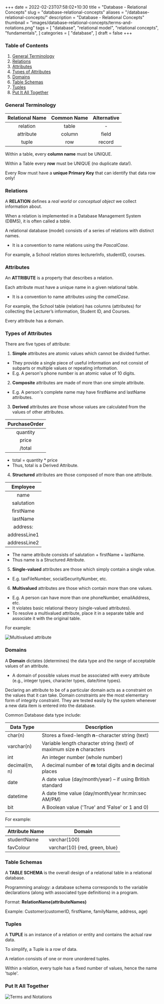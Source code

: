 +++
date = 2022-02-23T07:58:02+10:30
title = "Database - Relational Concepts"
slug = "database-relational-concepts"
aliases = "/database-relational-concepts/"
description = "Database - Relational Concepts"
thumbnail = "images/database-relational-concepts/terms-and-notations.png"
tags = [
    "database",
    "relational model",
    "relational concepts",
    "fundamentals",
]
categories = [
    "database",
]
draft = false
+++

### Table of Contents

1. [General Terminology](#terminology)
1. [Relations](#relations)
1. [Attributes](#attributes)
1. [Types of Attributes](#types-of-attributes)
1. [Domains](#domains)
1. [Table Schemas](#table-schemas)
1. [Tuples](#tuples)
1. [Put It All Together](#put-it-all-together)

### General Terminology

| Relational Name | Common Name | Alternative |
| :---:           | :---:       | :---:       |
| relation        | table       | -           |
| attribute       | column      | field       |
| tuple           | row         | record      |

Within a table, every **column name** must be UNIQUE.

Within a Table every **row** must be UNIQUE (no duplicate data!).

Every Row must have a **unique Primary Key** that can identify that data row
only!

### Relations

A **RELATION** defines a *real world* or *conceptual object* we collect
information about.

When a relation is implemented in a Database Management System (DBMS), it is
often called a *table*.

A relational database (model) consists of a series of relations with distinct
names.

- It is a convention to name relations using the *PascalCase*.

For example, a School relation stores lecturerInfo, studentID, courses.

### Attributes

An **ATTRIBUTE** is a property that describes a relation.

Each attribute must have a unique name in a given relational table.

- It is a convention to name attributes using the *camelCase*.

For example, the School table (relation) has columns (attributes) for collecting
the Lecturer’s information, Student ID, and Courses.

Every attribute has a domain.

### Types of Attributes

There are five types of attribute:

1. **Simple** attributes are atomic values which cannot be divided further.

- They provide a single piece of useful information and not consist of subparts
  or multiple values or repeating information.
- E.g. A person's phone number is an atomic value of 10 digits.

2. **Composite** attributes are made of more than one simple attribute.

- E.g. A person's complete name may have firstName and lastName attributes.

3. **Derived** attributes are those whose values are calculated from the values
   of other attributes.

| PurchaseOrder |
| :---:         |
| quantity      |
| price         |
| /total        |

- total = quantity * price
- Thus, total is a Derived Attribute.

4. **Structured** attributes are those composed of more than one attribute.

| Employee     |
| :---:        |
| name         |
| salutation   |
| firstName    |
| lastName     |
| address:     |
| addressLine1 |
| addressLine2 |

- The name attribute consists of salutation + firstName + lastName.
- Thus name is a Structured Attribute.

5. **Single-valued** attributes are those which simply contain a single value.

- E.g. taxFileNumber, socialSecurityNumber, etc.

6. **Multivalued** attributes are those which contain more than one values.

- E.g. A person can have more than one phoneNumber, emailAddress, etc.
- It violates basic relational theory (single-valued attributes).
- To resolve a multivalued attribute, place it in a separate table and associate
  it with the original table.

For example:

![Multivalued attribute](/images/database-relational-concepts/multivalued.png)

### Domains

A **Domain** dictates (determines) the data type and the range of acceptable
values of an attribute.
- A domain of possible values must be associated with every attribute (e.g.,
  integer types, character types, date/time types).

Declaring an attribute to be of a particular domain acts as a constraint on the
values that it can take. Domain constraints are the most elementary form of
integrity constraint. They are tested easily by the system whenever a new data
item is entered into the database.

Common Database data type include:

| Data Type     | Description                                                              |
| ---           | ---                                                                      |
| char(n)       | Stores a fixed-length **n**-character string (text)                      |
| varchar(n)    | Variable length character string (text) of maximum size **n** characters |
| int           | An integer number (whole number)                                         |
| decimal(m, n) | A decimal number of **m** total digits and **n** decimal places          |
| date          | A date value (day/month/year) – if using British standard                |
| datetime      | A date time value (day/month/year hr:min:sec AM/PM)                      |
| bit           | A Boolean value ('True' and 'False' or 1 and 0)                          |

For example:

| Attribute Name | Domain                         |
| ---            | ---                            |
| studentName    | varchar(100)                   |
| favColour      | varchar(10) {red, green, blue} |

### Table Schemas

A **TABLE SCHEMA** is the overall design of a relational table in a relational
database.

Programming analogy: a database schema corresponds to the variable declarations
(along with associated type definitions) in a program.

Format: **RelationName(attributeNames)**

Example: Customer(customerID, firstName, familyName, address, age)

### Tuples

A **TUPLE** is an instance of a relation or entity and contains the actual raw
data.

To simplify, a Tuple is a row of data.

A relation consists of one or more unordered tuples.

Within  a relation, every tuple has a fixed number of values, hence the name
'tuple'.

### Put It All Together

![Terms and
Notations](/images/database-relational-concepts/terms-and-notations.png)
